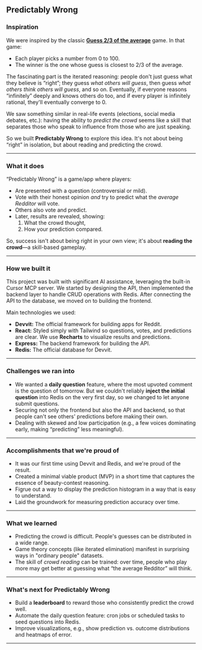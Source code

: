 ## Predictably Wrong

### Inspiration

We were inspired by the classic [**Guess 2/3 of the average**](https://en.wikipedia.org/wiki/Guess_2/3_of_the_average) game. In that game:

- Each player picks a number from 0 to 100.
- The winner is the one whose guess is closest to 2/3 of the average.

The fascinating part is the iterated reasoning: people don't just guess what they believe is “right”; they guess _what others will guess_, then guess _what others think others will guess_, and so on. Eventually, if everyone reasons “infinitely” deeply and knows others do too, and if every player is infinitely rational, they'll eventually converge to 0.

We saw something similar in real-life events (elections, social media debates, etc.): having the ability to _predict the crowd_ seems like a skill that separates those who speak to influence from those who are just speaking.

So we built **Predictably Wrong** to explore this idea. It's not about being “right” in isolation, but about reading and predicting the crowd.

---

### What it does

“Predictably Wrong” is a game/app where players:

- Are presented with a question (controversial or mild).
- Vote with their honest opinion _and_ try to predict what the _average Redditor_ will vote.
- Others also vote and predict.
- Later, results are revealed, showing:
  1. What the crowd thought,
  2. How your prediction compared.

So, success isn't about being right in your own view; it's about **reading the crowd**—a skill-based gameplay.

---

### How we built it

This project was built with significant AI assistance, leveraging the built-in Cursor MCP server. We started by designing the API, then implemented the backend layer to handle CRUD operations with Redis. After connecting the API to the database, we moved on to building the frontend.

Main technologies we used:

- **Devvit:** The official framework for building apps for Reddit.
- **React:** Styled simply with Tailwind so questions, votes, and predictions are clear. We use **Recharts** to visualize results and predictions.
- **Express:** The backend framework for building the API.
- **Redis:** The official database for Devvit.

---

### Challenges we ran into

- We wanted a **daily question** feature, where the most upvoted comment is the question of tomorrow. But we couldn't reliably **inject the initial question** into Redis on the very first day, so we changed to let anyone submit questions.
- Securing not only the frontend but also the API and backend, so that people can't see others' predictions before making their own.
- Dealing with skewed and low participation (e.g., a few voices dominating early, making “predicting” less meaningful).

---

### Accomplishments that we're proud of

- It was our first time using Devvit and Redis, and we're proud of the result.
- Created a minimal viable product (MVP) in a short time that captures the essence of beauty-contest reasoning.
- Figrue out a way to display the prediction histogram in a way that is easy to understand.
- Laid the groundwork for measuring prediction accuracy over time.

---

### What we learned

- Predicting the crowd is difficult. People's guesses can be distributed in a wide range.
- Game theory concepts (like iterated elimination) manifest in surprising ways in "ordinary people" datasets.
- The skill of _crowd reading_ can be trained: over time, people who play more may get better at guessing what “the average Redditor” will think.

---

### What's next for Predictably Wrong

- Build a **leaderboard** to reward those who consistently predict the crowd well.
- Automate the daily question feature: cron jobs or scheduled tasks to seed questions into Redis.
- Improve visualizations, e.g., show prediction vs. outcome distributions and heatmaps of error.

---
